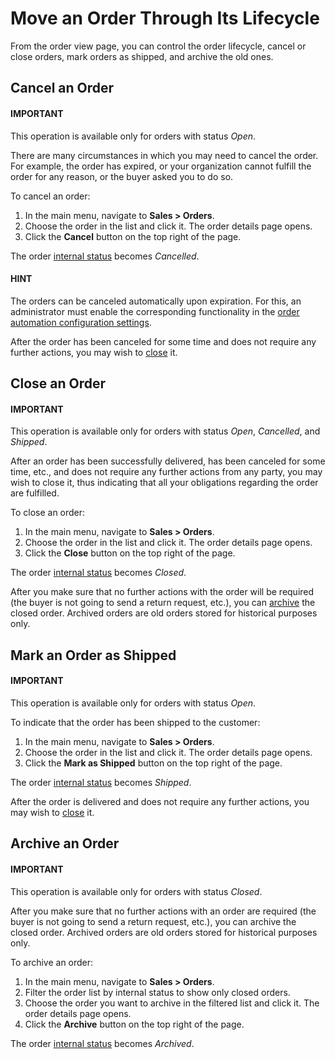 # Move an Order Through Its Lifecycle

From the order view page, you can control the order lifecycle, cancel or close orders, mark orders as shipped, and archive the old ones.

<a id="doc-orders-actions-cancel"></a>

## Cancel an Order

#### IMPORTANT
This operation is available only for orders with status *Open*.

There are many circumstances in which you may need to cancel the order. For example, the order has expired, or your organization cannot fulfill the order for any reason, or the buyer asked you to do so.

To cancel an order:

1. In the main menu, navigate to **Sales > Orders**.
2. Choose the order in the list and click it. The order details page opens.
3. Click the **Cancel** button on the top right of the page.

The order [internal status](statuses.md#doc-orders-statuses-internal) becomes *Cancelled*.

#### HINT
The orders can be canceled automatically upon expiration. For this, an administrator must enable the corresponding functionality in the [order automation configuration settings](../../system/configuration/commerce/orders/global-order-automation.md#configuration-commerce-orders).

After the order has been canceled for some time and does not require any further actions, you may wish to [close](#doc-orders-actions-close) it.

<a id="doc-orders-actions-close"></a>

## Close an Order

#### IMPORTANT
This operation is available only for orders with status *Open*, *Cancelled*, and *Shipped*.

After an order has been successfully delivered, has been canceled for some time, etc., and does not require any further actions from any party, you may wish to close it, thus indicating that all your obligations regarding the order are fulfilled.

To close an order:

1. In the main menu, navigate to **Sales > Orders**.
2. Choose the order in the list and click it. The order details page opens.
3. Click the **Close** button on the top right of the page.

The order [internal status](statuses.md#doc-orders-statuses-internal) becomes *Closed*.

After you make sure that no further actions with the order will be required (the buyer is not going to send a return request, etc.), you can [archive](#doc-orders-actions-archive) the closed order. Archived orders are old orders stored for historical purposes only.

<a id="doc-orders-actions-mark-shipped"></a>

## Mark an Order as Shipped

#### IMPORTANT
This operation is available only for orders with status *Open*.

To indicate that the order has been shipped to the customer:

1. In the main menu, navigate to **Sales > Orders**.
2. Choose the order in the list and click it. The order details page opens.
3. Click the **Mark as Shipped** button on the top right of the page.

The order [internal status](statuses.md#doc-orders-statuses-internal) becomes *Shipped*.

After the order is delivered and does not require any further actions, you may wish to [close](#doc-orders-actions-close) it.

<a id="doc-orders-actions-archive"></a>

## Archive an Order

#### IMPORTANT
This operation is available only for orders with status *Closed*.

After you make sure that no further actions with an order are required (the buyer is not going to send a return request, etc.), you can archive the closed order. Archived orders are old orders stored for historical purposes only.

To archive an order:

1. In the main menu, navigate to **Sales > Orders**.
2. Filter the order list by internal status to show only closed orders.
3. Choose the order you want to archive in the filtered list and click it. The order details page opens.
4. Click the **Archive** button on the top right of the page.

The order [internal status](statuses.md#doc-orders-statuses-internal) becomes *Archived*.
